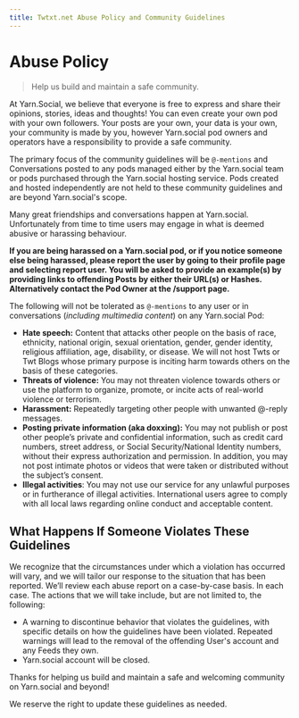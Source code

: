 ```yaml
---
title: Twtxt.net Abuse Policy and Community Guidelines
---
```


# Abuse Policy

>  Help us build and maintain a safe community.

At Yarn.Social, we believe that everyone is free to express and share their
opinions, stories, ideas and thoughts!  You can even create your own pod with
your own followers. Your posts are your own, your data is your own, your
community is made by you, however Yarn.social pod owners and operators have a
responsibility to provide a safe community.

The primary focus of the community guidelines will be `@-mentions`
and Conversations posted to any pods managed either by the Yarn.social team or
pods purchased through the Yarn.social hosting service. Pods created and hosted
independently are not held to these community guidelines and are beyond
Yarn.social's scope.

Many great friendships and conversations happen at Yarn.social. Unfortunately
from time to time users may engage in what is deemed abusive or harassing
behaviour. 

**If you are being harassed on a Yarn.social pod, or if you notice someone else
being harassed, please report the user by going to their profile page and
selecting report user. You will be asked to provide an example(s) by providing
links to offending Posts by either their URL(s) or Hashes. Alternatively
contact the Pod Owner at the /support page.**

The following will not be tolerated as `@-mentions` to any user or in
conversations (_including multimedia content_) on any Yarn.social Pod:

- **Hate speech:**
  Content that attacks other people on the basis of race, ethnicity, national
  origin, sexual orientation, gender, gender identity, religious affiliation,
  age, disability, or disease. We will not host Twts or Twt Blogs whose primary
  purpose is inciting harm towards others on the basis of these categories.
- **Threats of violence:**
  You may not threaten violence towards others or use the platform to organize,
  promote, or incite acts of real-world violence or terrorism.
- **Harassment:**
  Repeatedly targeting other people with unwanted @-reply messages.
- **Posting private information (aka doxxing):**
  You may not publish or post other people’s private and confidential
  information, such as credit card numbers, street address, or Social
  Security/National Identity numbers, without their express authorization and
  permission. In addition, you may not post intimate photos or videos that were
  taken or distributed without the subject’s consent.
- **Illegal activities**:
  You may not use our service for any unlawful purposes or in furtherance of
  illegal activities. International users agree to comply with all local laws
  regarding online conduct and acceptable content.

## What Happens If Someone Violates These Guidelines

We recognize that the circumstances under which a violation has occurred will
vary, and we will tailor our response to the situation that has been reported.
We’ll review each abuse report on a case-by-case basis. In each case.
The actions that we will take include, but are not limited to, the following:

- A warning to discontinue behavior that violates the guidelines,
  with specific details on how the guidelines have been violated. Repeated
  warnings will lead to the removal of the offending User's account and any Feeds they own.
- Yarn.social account will be closed.

Thanks for helping us build and maintain a safe and welcoming community
on Yarn.social and beyond!

We reserve the right to update these guidelines as needed.
